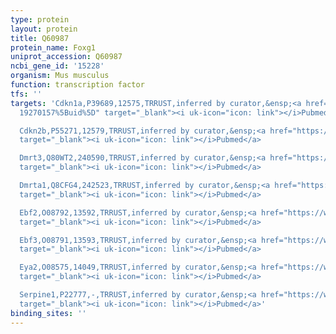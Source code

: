 ```yaml
---
type: protein
layout: protein
title: Q60987
protein_name: Foxg1
uniprot_accession: Q60987
ncbi_gene_id: '15228'
organism: Mus musculus
function: transcription factor
tfs: ''
targets: 'Cdkn1a,P39689,12575,TRRUST,inferred by curator,&ensp;<a href="https://www.ncbi.nlm.nih.gov/pubmed/?term=18005957;
  19270157%5Buid%5D" target="_blank"><i uk-icon="icon: link"></i>Pubmed</a>

  Cdkn2b,P55271,12579,TRRUST,inferred by curator,&ensp;<a href="https://www.ncbi.nlm.nih.gov/pubmed/?term=11387330%5Buid%5D"
  target="_blank"><i uk-icon="icon: link"></i>Pubmed</a>

  Dmrt3,Q80WT2,240590,TRRUST,inferred by curator,&ensp;<a href="https://www.ncbi.nlm.nih.gov/pubmed/?term=23523356%5Buid%5D"
  target="_blank"><i uk-icon="icon: link"></i>Pubmed</a>

  Dmrta1,Q8CFG4,242523,TRRUST,inferred by curator,&ensp;<a href="https://www.ncbi.nlm.nih.gov/pubmed/?term=23523356%5Buid%5D"
  target="_blank"><i uk-icon="icon: link"></i>Pubmed</a>

  Ebf2,O08792,13592,TRRUST,inferred by curator,&ensp;<a href="https://www.ncbi.nlm.nih.gov/pubmed/?term=23523356%5Buid%5D"
  target="_blank"><i uk-icon="icon: link"></i>Pubmed</a>

  Ebf3,O08791,13593,TRRUST,inferred by curator,&ensp;<a href="https://www.ncbi.nlm.nih.gov/pubmed/?term=23523356%5Buid%5D"
  target="_blank"><i uk-icon="icon: link"></i>Pubmed</a>

  Eya2,O08575,14049,TRRUST,inferred by curator,&ensp;<a href="https://www.ncbi.nlm.nih.gov/pubmed/?term=23523356%5Buid%5D"
  target="_blank"><i uk-icon="icon: link"></i>Pubmed</a>

  Serpine1,P22777,-,TRRUST,inferred by curator,&ensp;<a href="https://www.ncbi.nlm.nih.gov/pubmed/?term=11387330%5Buid%5D"
  target="_blank"><i uk-icon="icon: link"></i>Pubmed</a>'
binding_sites: ''
---
```

